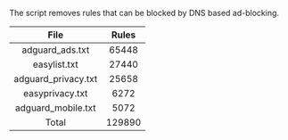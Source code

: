 The script removes rules that can be blocked by DNS based ad-blocking.


| File | Rules |
|:----:|:-----:|
| adguard_ads.txt | 65448 |
| easylist.txt | 27440 |
| adguard_privacy.txt | 25658 |
| easyprivacy.txt | 6272 |
| adguard_mobile.txt | 5072 |
| Total | 129890 |